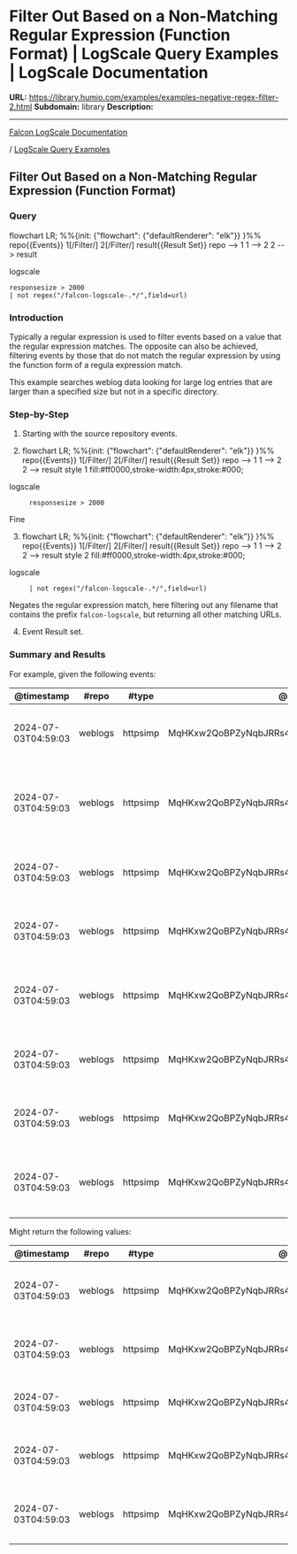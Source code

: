 # Filter Out Based on a Non-Matching Regular Expression (Function Format) | LogScale Query Examples | LogScale Documentation

**URL:** https://library.humio.com/examples/examples-negative-regex-filter-2.html
**Subdomain:** library
**Description:** 

---

[Falcon LogScale Documentation](https://library.humio.com)

/ [LogScale Query Examples](examples.html)

## Filter Out Based on a Non-Matching Regular Expression (Function Format)

### Query

flowchart LR; %%{init: {"flowchart": {"defaultRenderer": "elk"}} }%% repo{{Events}} 1[/Filter/] 2[/Filter/] result{{Result Set}} repo --> 1 1 --> 2 2 --> result

logscale
    
    
    responsesize > 2000
    | not regex("/falcon-logscale-.*/",field=url)

### Introduction

Typically a regular expression is used to filter events based on a value that the regular expression matches. The opposite can also be achieved, filtering events by those that do not match the regular expression by using the function form of a regula expression match. 

This example searches weblog data looking for large log entries that are larger than a specified size but not in a specific directory. 

### Step-by-Step

  1. Starting with the source repository events.

  2. flowchart LR; %%{init: {"flowchart": {"defaultRenderer": "elk"}} }%% repo{{Events}} 1[/Filter/] 2[/Filter/] result{{Result Set}} repo --> 1 1 --> 2 2 --> result style 1 fill:#ff0000,stroke-width:4px,stroke:#000;

logscale
         
         responsesize > 2000

Fine 

  3. flowchart LR; %%{init: {"flowchart": {"defaultRenderer": "elk"}} }%% repo{{Events}} 1[/Filter/] 2[/Filter/] result{{Result Set}} repo --> 1 1 --> 2 2 --> result style 2 fill:#ff0000,stroke-width:4px,stroke:#000;

logscale
         
         | not regex("/falcon-logscale-.*/",field=url)

Negates the regular expression match, here filtering out any filename that contains the prefix `falcon-logscale`, but returning all other matching URLs. 

  4. Event Result set.




### Summary and Results

For example, given the following events: 

@timestamp| #repo| #type| @id| @ingesttimestamp| @rawstring| @timestamp.nanos| @timezone| client| httpversion| method| responsesize| statuscode| url| userid  
---|---|---|---|---|---|---|---|---|---|---|---|---|---|---  
2024-07-03T04:59:03| weblogs| httpsimp| MqHKxw2QoBPZyNqbJRRs4ECC_0_6401_1719982743| 2024-07-03T04:59:41| 192.168.1.240 - - [03/07/2024:04:59:03 +0000] "GET /js/htmllinkhelp.js HTTP/1.1" 200 23| 0| Z| 192.168.1.240| HTTP/1.1| GET| 23| 200| /js/htmllinkhelp.js| -  
2024-07-03T04:59:03| weblogs| httpsimp| MqHKxw2QoBPZyNqbJRRs4ECC_0_6400_1719982743| 2024-07-03T04:59:41| 192.168.1.24 - - [03/07/2024:04:59:03 +0000] "GET /data-analysis-1.100/css-images/external-link.svg HTTP/1.1" 200 1072| 0| Z| 192.168.1.24| HTTP/1.1| GET| 1072| 200| /data-analysis-1.100/css-images/external-link.svg| -  
2024-07-03T04:59:03| weblogs| httpsimp| MqHKxw2QoBPZyNqbJRRs4ECC_0_6399_1719982743| 2024-07-03T04:59:41| 192.168.1.209 - - [03/07/2024:04:59:03 +0000] "GET /js/htmllinkhelp.js HTTP/1.1" 304 -| 0| Z| 192.168.1.209| HTTP/1.1| GET| -| 304| /js/htmllinkhelp.js| -  
2024-07-03T04:59:03| weblogs| httpsimp| MqHKxw2QoBPZyNqbJRRs4ECC_0_6398_1719982743| 2024-07-03T04:59:41| 192.168.1.39 - - [03/07/2024:04:59:03 +0000] "GET /data-analysis/js/java.min.js HTTP/1.1" 304 -| 0| Z| 192.168.1.39| HTTP/1.1| GET| -| 304| /data-analysis/js/java.min.js| -  
2024-07-03T04:59:03| weblogs| httpsimp| MqHKxw2QoBPZyNqbJRRs4ECC_0_6397_1719982743| 2024-07-03T04:59:41| 192.168.1.62 - - [03/07/2024:04:59:03 +0000] "GET /falcon-logscale-cloud/js/php.min.js HTTP/1.1" 200 6397| 0| Z| 192.168.1.62| HTTP/1.1| GET| 6397| 200| /falcon-logscale-cloud/js/php.min.js| -  
2024-07-03T04:59:03| weblogs| httpsimp| MqHKxw2QoBPZyNqbJRRs4ECC_0_6396_1719982743| 2024-07-03T04:59:41| 192.168.1.206 - - [03/07/2024:04:59:03 +0000] "GET /integrations/js/theme.js HTTP/1.1" 200 14845| 0| Z| 192.168.1.206| HTTP/1.1| GET| 14845| 200| /integrations/js/theme.js| -  
2024-07-03T04:59:03| weblogs| httpsimp| MqHKxw2QoBPZyNqbJRRs4ECC_0_6395_1719982743| 2024-07-03T04:59:41| 192.168.1.1 - - [03/07/2024:04:59:03 +0000] "GET /data-analysis/js/json.min.js HTTP/1.1" 200 496| 0| Z| 192.168.1.1| HTTP/1.1| GET| 496| 200| /data-analysis/js/json.min.js| -  
2024-07-03T04:59:03| weblogs| httpsimp| MqHKxw2QoBPZyNqbJRRs4ECC_0_6394_1719982743| 2024-07-03T04:59:41| 192.168.1.252 - - [03/07/2024:04:59:03 +0000] "GET /falcon-logscale-cloud/js/java.min.js HTTP/1.1" 200 2739| 0| Z| 192.168.1.252| HTTP/1.1| GET| 2739| 200| /falcon-logscale-cloud/js/java.min.js| -  
  
Might return the following values: 

@timestamp| #repo| #type| @id| @ingesttimestamp| @rawstring| @timestamp.nanos| @timezone| client| httpversion| method| responsesize| statuscode| url| userid  
---|---|---|---|---|---|---|---|---|---|---|---|---|---|---  
2024-07-03T04:59:03| weblogs| httpsimp| MqHKxw2QoBPZyNqbJRRs4ECC_2_6541_1719982743| 2024-07-03T05:03:48| 192.168.1.231 - - [03/07/2024:04:59:03 +0000] "GET /logscale-repo-schema/js/corp.js HTTP/1.1" 200 18645| 0| Z| 192.168.1.231| HTTP/1.1| GET| 18645| 200| /logscale-repo-schema/js/corp.js| -  
2024-07-03T04:59:03| weblogs| httpsimp| MqHKxw2QoBPZyNqbJRRs4ECC_2_6538_1719982743| 2024-07-03T05:03:48| 192.168.1.69 - - [03/07/2024:04:59:03 +0000] "GET /data-analysis-1.100/images/dashboards.png HTTP/1.1" 200 152590| 0| Z| 192.168.1.69| HTTP/1.1| GET| 152590| 200| /data-analysis-1.100/images/dashboards.png| -  
2024-07-03T04:59:03| weblogs| httpsimp| MqHKxw2QoBPZyNqbJRRs4ECC_2_6535_1719982743| 2024-07-03T05:03:47| 192.168.1.154 - - [03/07/2024:04:59:03 +0000] "GET /integrations/js/theme.js HTTP/1.1" 200 14845| 0| Z| 192.168.1.154| HTTP/1.1| GET| 14845| 200| /integrations/js/theme.js| -  
2024-07-03T04:59:03| weblogs| httpsimp| MqHKxw2QoBPZyNqbJRRs4ECC_2_6534_1719982743| 2024-07-03T05:03:47| 192.168.1.58 - - [03/07/2024:04:59:03 +0000] "GET /integrations/images/extrahop.png HTTP/1.1" 200 10261| 0| Z| 192.168.1.58| HTTP/1.1| GET| 10261| 200| /integrations/images/extrahop.png| -  
2024-07-03T04:59:03| weblogs| httpsimp| MqHKxw2QoBPZyNqbJRRs4ECC_2_6527_1719982743| 2024-07-03T05:03:47| 192.168.1.164 - - [03/07/2024:04:59:03 +0000] "GET /integrations/images/zeek.png HTTP/1.1" 200 4392| 0| Z| 192.168.1.164| HTTP/1.1| GET| 4392| 200| /integrations/images/zeek.png| -
